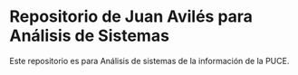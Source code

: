 # Repositorio de Juan Avilés para Análisis de Sistemas 

Este repositorio es para Análisis de sistemas de la información de la PUCE.

<!--
comentarios:
-->
